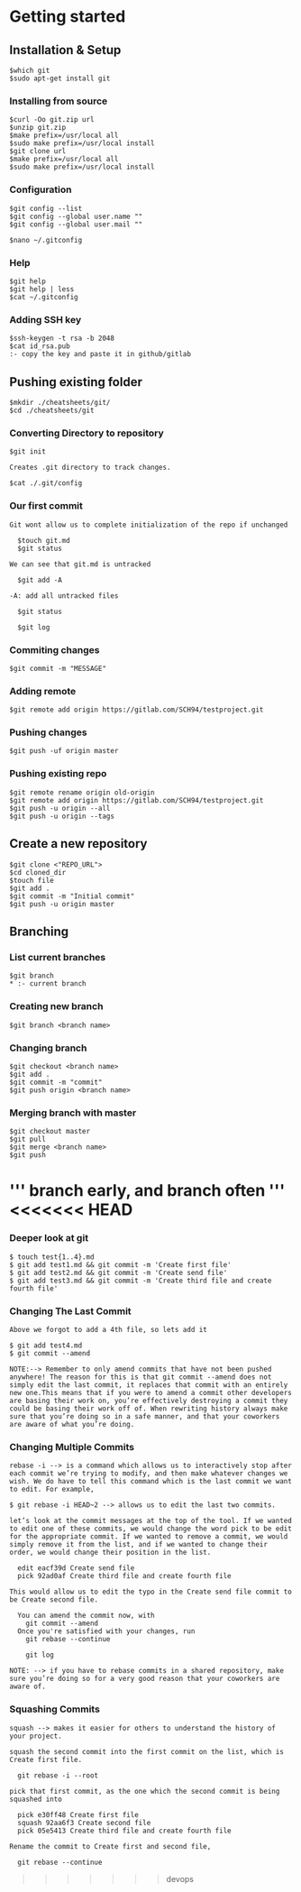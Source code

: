 # Getting started  
  
  ## Installation & Setup  
    
    $which git      
    $sudo apt-get install git  
      
  ### Installing from source  
      
    $curl -Oo git.zip url          
    $unzip git.zip          
    $make prefix=/usr/local all  
    $sudo make prefix=/usr/local install          
    $git clone url          
    $make prefix=/usr/local all
    $sudo make prefix=/usr/local install  
        
  ### Configuration  

    $git config --list 
    $git config --global user.name ""   
    $git config --global user.mail ""  
      
    $nano ~/.gitconfig 
        
  ### Help  
        
    $git help   
    $git help | less   
    $cat ~/.gitconfig   

  ### Adding SSH key

    $ssh-keygen -t rsa -b 2048 
    $cat id_rsa.pub 
    :- copy the key and paste it in github/gitlab 
        
  ## Pushing existing folder  
    
    $mkdir ./cheatsheets/git/   
    $cd ./cheatsheets/git   
        
  ### Converting Directory to repository  
        
    $git init   
      
    Creates .git directory to track changes.  
      
    $cat ./.git/config   
        
  ### Our first commit  
      
    Git wont allow us to complete initialization of the repo if unchanged  
        
      $touch git.md   
      $git status   
        
    We can see that git.md is untracked  
        
      $git add -A   
        
    -A: add all untracked files  
        
      $git status   
        
      $git log  

  ### Commiting changes

    $git commit -m "MESSAGE" 

  ### Adding remote

    $git remote add origin https://gitlab.com/SCH94/testproject.git 

  ### Pushing changes

    $git push -uf origin master 

  ### Pushing existing repo

    $git remote rename origin old-origin 
    $git remote add origin https://gitlab.com/SCH94/testproject.git 
    $git push -u origin --all 
    $git push -u origin --tags 

  ## Create a new repository

    $git clone <"REPO_URL"> 
    $cd cloned_dir 
    $touch file 
    $git add . 
    $git commit -m "Initial commit" 
    $git push -u origin master 

  ## Branching

  ### List current branches

    $git branch 
    * :- current branch 

  ### Creating new branch

    $git branch <branch name> 

  ### Changing branch

    $git checkout <branch name> 
    $git add . 
    $git commit -m "commit" 
    $git push origin <branch name> 

  ### Merging branch with master

    $git checkout master   
    $git pull  
    $git merge <branch name>  
    $git push  
  '''
  branch early, and branch often
  '''
<<<<<<< HEAD
=======

  ### Deeper look at git

    $ touch test{1..4}.md
    $ git add test1.md && git commit -m 'Create first file'
    $ git add test2.md && git commit -m 'Create send file'
    $ git add test3.md && git commit -m 'Create third file and create fourth file'

  ### Changing The Last Commit
    
    Above we forgot to add a 4th file, so lets add it

    $ git add test4.md
    $ git commit --amend
  
    NOTE:--> Remember to only amend commits that have not been pushed anywhere! The reason for this is that git commit --amend does not simply edit the last commit, it replaces that commit with an entirely new one.This means that if you were to amend a commit other developers are basing their work on, you’re effectively destroying a commit they could be basing their work off of. When rewriting history always make sure that you’re doing so in a safe manner, and that your coworkers are aware of what you’re doing.

  ### Changing Multiple Commits

    rebase -i --> is a command which allows us to interactively stop after each commit we’re trying to modify, and then make whatever changes we wish. We do have to tell this command which is the last commit we want to edit. For example, 
    
    $ git rebase -i HEAD~2 --> allows us to edit the last two commits.

    let’s look at the commit messages at the top of the tool. If we wanted to edit one of these commits, we would change the word pick to be edit for the appropriate commit. If we wanted to remove a commit, we would simply remove it from the list, and if we wanted to change their order, we would change their position in the list. 

      edit eacf39d Create send file
      pick 92ad0af Create third file and create fourth file
    
    This would allow us to edit the typo in the Create send file commit to be Create second file.

      You can amend the commit now, with
        git commit --amend
      Once you're satisfied with your changes, run
        git rebase --continue
      
        git log

    NOTE: --> if you have to rebase commits in a shared repository, make sure you’re doing so for a very good reason that your coworkers are aware of.
  
  ### Squashing Commits

    squash --> makes it easier for others to understand the history of your project.

    squash the second commit into the first commit on the list, which is Create first file.

      git rebase -i --root
    
    pick that first commit, as the one which the second commit is being squashed into

      pick e30ff48 Create first file
      squash 92aa6f3 Create second file
      pick 05e5413 Create third file and create fourth file
    
    Rename the commit to Create first and second file,

      git rebase --continue
>>>>>>> devops

    
      

